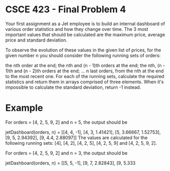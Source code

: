 # CSCE 423 - Final Problem 4

Your first assignment as a Jet employee is to build an internal dashboard of various order statistics and how they change over time. The 3 most important values that should be calculated are the maximum price, average price and standard deviation.

To observe the evolution of these values in the given list of prices, for the given number n you should consider the following running sets of orders:

the nth order at the end;
the nth and (n - 1)th orders at the end;
the nth, (n - 1)th and (n - 2)th orders at the end;
...
n last orders, from the nth at the end to the most recent one.
For each of the running sets, calculate the required statistics and return them in arrays comprised of three elements.
When it's impossible to calculate the standard deviation, return -1 instead.

# Example

For orders = [4, 2, 5, 9, 2] and n = 5, the output should be

jetDashboard(orders, n) = [[4, 4,       -1], 
                           [4, 3,       1.41421], 
                           [5, 3.66667, 1.52753], 
                           [9, 5,       2.94392],
                           [9, 4.4,     2.88097]]
The values are calculated for the following running sets: [4], [4, 2], [4, 2, 5], [4, 2, 5, 9] and [4, 2, 5, 9, 2].

For orders = [4, 2, 5, 9, 2] and n = 3, the output should be

jetDashboard(orders, n) = [[5, 5,       -1], 
                           [9, 7,       2.82843],
                           [9, 5.333